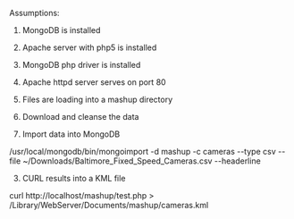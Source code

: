 Assumptions:

1. MongoDB is installed
2. Apache server with php5 is installed
3. MongoDB php driver is installed
4. Apache httpd server serves on port 80
5. Files are loading into a mashup directory


1. Download and cleanse the data

2. Import data into MongoDB

/usr/local/mongodb/bin/mongoimport -d mashup -c cameras --type csv --file ~/Downloads/Baltimore_Fixed_Speed_Cameras.csv --headerline

3. CURL results into a KML file

curl http://localhost/mashup/test.php > /Library/WebServer/Documents/mashup/cameras.kml 

